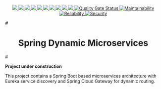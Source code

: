 <p align="center">
  <a href="https://www.oracle.com/java/">
    <img src="https://img.shields.io/badge/Java-17-blue?logo=java" />
  </a>
  <a href="https://spring.io/projects/spring-boot">
    <img src="https://img.shields.io/badge/Spring%20Boot-3.2.5-brightgreen?logo=spring-boot" />
  </a>
  <a href="https://spring.io/projects/spring-cloud-gateway">
    <img src="https://img.shields.io/badge/Spring%20Cloud-Gateway-green?logo=spring" />
  </a>
  <a href="https://spring.io/projects/spring-cloud-netflix">
    <img src="https://img.shields.io/badge/Eureka-Service%20Discovery-blueviolet?logo=spring" />
  </a>
  <a href="https://maven.apache.org/">
    <img src="https://img.shields.io/badge/Maven-Build%20Tool-orange?logo=apache-maven" />
  </a>
  <a href="https://www.docker.com/">
    <img src="https://img.shields.io/badge/Docker-Containerized-blue?logo=docker" />
  </a>
  <a href="https://docs.docker.com/compose/">
    <img src="https://img.shields.io/badge/Docker--Compose-Microservices-lightgrey?logo=docker" />
  </a>
  <a href="https://swagger.io/docs/specification/about/">
    <img src="https://img.shields.io/badge/REST%20API-Design%20Pattern-critical?logo=swagger" />
  </a>
  <a href="https://blog.cleancoder.com/uncle-bob/2012/08/13/the-clean-architecture.html">
    <img src="https://img.shields.io/badge/Clean%20Architecture-Enabled-yellowgreen?logo=architecture" />
  </a>
  <a href="https://github.com/vijayagopalsb/spring-dynamic-microservices/blob/main/LICENSE">
    <img src="https://img.shields.io/github/license/vijayagopalsb/spring-dynamic-microservices?color=blue" />
  </a>
  
<a href="https://sonarcloud.io/summary/new_code?id=vijayagopalsb_spring-dynamic-microservices">
  <img src="https://sonarcloud.io/api/project_badges/measure?project=vijayagopalsb_spring-dynamic-microservices&metric=alert_status" alt="Quality Gate Status"/>
</a>


<a href="https://sonarcloud.io/summary/new_code?id=vijayagopalsb_spring-dynamic-microservices">
  <img src="https://sonarcloud.io/api/project_badges/measure?project=vijayagopalsb_spring-dynamic-microservices&metric=sqale_rating" alt="Maintainability"/>
</a>


<a href="https://sonarcloud.io/summary/new_code?id=vijayagopalsb_spring-dynamic-microservices">
  <img src="https://sonarcloud.io/api/project_badges/measure?project=vijayagopalsb_spring-dynamic-microservices&metric=reliability_rating" alt="Reliability"/>
</a>


<a href="https://sonarcloud.io/summary/new_code?id=vijayagopalsb_spring-dynamic-microservices">
  <img src="https://sonarcloud.io/api/project_badges/measure?project=vijayagopalsb_spring-dynamic-microservices&metric=security_rating" alt="Security"/>
</a>



</p>


#<h1 align="center">Spring Dynamic Microservices</h1>#


**Project under construction**

This project contains a Spring Boot based microservices architecture with Eureka service discovery and Spring Cloud Gateway for dynamic routing.